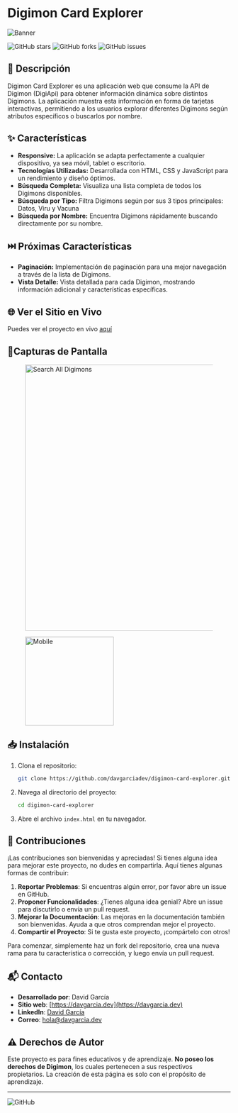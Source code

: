 # Digimon Card Explorer


![Banner](https://github.com/davgarciadev/digimon-card-explorer/assets/174006710/311d30db-74d3-4c44-aebf-c2f27ec91c31) <!-- Reemplaza con la URL de tu banner -->

![GitHub stars](https://img.shields.io/github/stars/davgarciadev/digimon-card-explorer?style=social)
![GitHub forks](https://img.shields.io/github/forks/davgarciadev/digimon-card-explorer?style=social)
![GitHub issues](https://img.shields.io/github/issues/davgarciadev/digimon-card-explorer)


## 📄 Descripción 

Digimon Card Explorer es una aplicación web que consume la API de Digimon (DigiApi) para obtener información dinámica sobre distintos Digimons. La aplicación muestra esta información en forma de tarjetas interactivas, permitiendo a los usuarios explorar diferentes Digimons según atributos específicos o buscarlos por nombre.

## ✨ Características

- **Responsive:** La aplicación se adapta perfectamente a cualquier dispositivo, ya sea móvil, tablet o escritorio.
- **Tecnologías Utilizadas:** Desarrollada con HTML, CSS y JavaScript para un rendimiento y diseño óptimos.
- **Búsqueda Completa:** Visualiza una lista completa de todos los Digimons disponibles.
- **Búsqueda por Tipo:** Filtra Digimons según por sus 3 tipos principales: Datos, Viru y Vacuna
- **Búsqueda por Nombre:** Encuentra Digimons rápidamente buscando directamente por su nombre.
  
## ⏭️ Próximas Características

- **Paginación:** Implementación de paginación para una mejor navegación a través de la lista de Digimons.
- **Vista Detalle:** Vista detallada para cada Digimon, mostrando información adicional y características específicas.

## 🌐 Ver el Sitio en Vivo

Puedes ver el proyecto en vivo [aquí](https://digimon-card-explorer.davgarcia.dev)

## 📸Capturas de Pantalla 


  <figure>
    <img src="https://github.com/davgarciadev/digimon-card-explorer/assets/174006710/37a5c7e8-9d74-4efc-847b-8216cac4e942" alt="Search All Digimons" width="600">
    
  </figure>
  <figure>
    <img src="https://github.com/davgarciadev/digimon-card-explorer/assets/174006710/2b324fa1-acbc-4b61-a5ba-b9221a0bd48e" alt="Mobile" width="200">
  
  </figure>






## 📥 Instalación 

1. Clona el repositorio:
    ```bash
    git clone https://github.com/davgarciadev/digimon-card-explorer.git
    ```
2. Navega al directorio del proyecto:
    ```bash
    cd digimon-card-explorer
    ```
3. Abre el archivo `index.html` en tu navegador.



## 🤝 Contribuciones 

¡Las contribuciones son bienvenidas y apreciadas! Si tienes alguna idea para mejorar este proyecto, no dudes en compartirla. Aquí tienes algunas formas de contribuir:

1. **Reportar Problemas**: Si encuentras algún error, por favor abre un issue en GitHub.
2. **Proponer Funcionalidades**: ¿Tienes alguna idea genial? Abre un issue para discutirlo o envía un pull request.
3. **Mejorar la Documentación**: Las mejoras en la documentación también son bienvenidas. Ayuda a que otros comprendan mejor el proyecto.
4. **Compartir el Proyecto**: Si te gusta este proyecto, ¡compártelo con otros!

Para comenzar, simplemente haz un fork del repositorio, crea una nueva rama para tu característica o corrección, y luego envía un pull request.


## 📬 Contacto 

- **Desarrollado por**: David García
- **Sitio web**: [https://davgarcia.dev](https://davgarcia.dev)
- **LinkedIn**: [David García](https://linkedin.com/in/davgarciadev)
- **Correo**: [hola@davgarcia.dev](hola@davgarcia.dev)


## ⚠️ Derechos de Autor 

Este proyecto es para fines educativos y de aprendizaje. **No poseo los derechos de Digimon**, los cuales pertenecen a sus respectivos propietarios. La creación de esta página es solo con el propósito de aprendizaje.

---

![GitHub](https://img.shields.io/github/license/davgarciadev/digimon-card-explorer)
